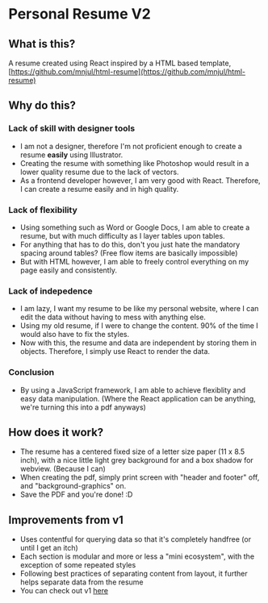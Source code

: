 # Personal Resume V2

## What is this?
A resume created using React inspired by a HTML based template, [https://github.com/mnjul/html-resume](https://github.com/mnjul/html-resume)

## Why do this?
### Lack of skill with designer tools
  - I am not a designer, therefore I'm not proficient enough to create a resume **easily** using Illustrator.
  - Creating the resume with something like Photoshop would result in a lower quality resume due to the lack of vectors.
  - As a frontend developer however, I am very good with React. Therefore, I can create a resume easily and in high quality.
### Lack of flexibility
  - Using something such as Word or Google Docs, I am able to create a resume, but with much difficulty as I layer tables upon tables.
  - For anything that has to do this, don't you just hate the mandatory spacing around tables? (Free flow items are basically impossible)
  - But with HTML however, I am able to freely control everything on my page easily and consistently.
### Lack of indepedence
  - I am lazy, I want my resume to be like my personal website, where I can edit the data without having to mess with anything else.
  - Using my old resume, if I were to change the content. 90% of the time I would also have to fix the styles.
  - Now with this, the resume and data are independent by storing them in objects. Therefore, I simply use React to render the data.

### Conclusion
 - By using a JavaScript framework, I am able to achieve flexiblity and easy data manipulation. (Where the React application
 can be anything, we're turning this into a pdf anyways)
 
## How does it work?
 - The resume has a centered fixed size of a letter size paper (11 x 8.5 inch), with a nice little light
 grey background for <html> and a box shadow for webview. (Because I can)
 - When creating the pdf, simply print screen with "header and footer" off, and "background-graphics" on.
 - Save the PDF and you're done! :D

## Improvements from v1
 - Uses contentful for querying data so that it's completely handfree (or until I get an itch)
 - Each section is modular and more or less a "mini ecosystem", with the exception of some repeated styles
 - Following best practices of separating content from layout, it further helps separate data from the resume
 - You can check out v1 [here](https://github.com/fpunny/resume)
